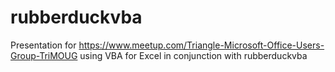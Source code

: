 # rubberduckvba
Presentation for https://www.meetup.com/Triangle-Microsoft-Office-Users-Group-TriMOUG using VBA for Excel in conjunction with rubberduckvba
